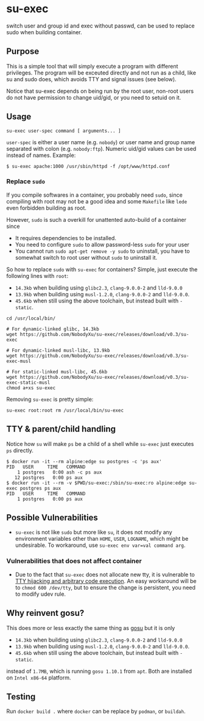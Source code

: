 # su-exec
switch user and group id and exec without passwd, can be used to replace sudo when building container.

## Purpose

This is a simple tool that will simply execute a program with different
privileges. The program will be exceuted directly and not run as a child,
like su and sudo does, which avoids TTY and signal issues (see below).

Notice that su-exec depends on being run by the root user, non-root
users do not have permission to change uid/gid, or you need to setuid on it.

## Usage

```shell
su-exec user-spec command [ arguments... ]
```

`user-spec` is either a user name (e.g. `nobody`) or user name and group
name separated with colon (e.g. `nobody:ftp`). Numeric uid/gid values
can be used instead of names. Example:

```shell
$ su-exec apache:1000 /usr/sbin/httpd -f /opt/www/httpd.conf
```

### Replace `sudo`

If you compile softwares in a container, you probably need `sudo`, since compiling with root may not be
a good idea and some `Makefile` like `lede` even forbidden building as root.

However, `sudo` is such a overkill for unattented auto-build of a container since
 - It requires dependencies to be installed.
 - You need to configure `sudo` to allow password-less `sudo` for your user
 - You cannot run `sudo apt-get remove -y sudo` to uninstall, you have to somewhat switch to root user without `sudo`
 to uninstall it.

So how to replace `sudo` with `su-exec` for containers? Simple, just execute the following lines with `root`:


 - `14.3kb` when building using `glibc2.3`, `clang-9.0.0-2` and `lld-9.0.0` 
 - `13.9kb` when building using `musl-1.2.0`, `clang-9.0.0-2` and `lld-9.0.0`.
 - `45.6kb` when still using the above toolchain, but instead built with `-static`.

```
cd /usr/local/bin/

# For dynamic-linked glibc, 14.3kb
wget https://github.com/NobodyXu/su-exec/releases/download/v0.3/su-exec

# For dynamic-linked musl-libc, 13.9kb
wget https://github.com/NobodyXu/su-exec/releases/download/v0.3/su-exec-musl

# For static-linked musl-libc, 45.6kb
wget https://github.com/NobodyXu/su-exec/releases/download/v0.3/su-exec-static-musl
chmod a+xs su-exec
```

Removing `su-exec` is pretty simple:

```
su-exec root:root rm /usr/local/bin/su-exec
```

## TTY & parent/child handling

Notice how `su` will make `ps` be a child of a shell while `su-exec`
just executes `ps` directly.

```shell
$ docker run -it --rm alpine:edge su postgres -c 'ps aux'
PID   USER     TIME   COMMAND
    1 postgres   0:00 ash -c ps aux
   12 postgres   0:00 ps aux
$ docker run -it --rm -v $PWD/su-exec:/sbin/su-exec:ro alpine:edge su-exec postgres ps aux
PID   USER     TIME   COMMAND
    1 postgres   0:00 ps aux
```

## Possible Vulnerabilities

 - `su-exec` is not like `sudo` but more like `su`, it does not modify any environment variables other than `HOME`, `USER`, `LOGNAME`, which 
 might be undesirable. To workaround, use `su-exec env var=val command arg`.

### Vulnerabilities that does not affect container

 - Due to the fact that `su-exec` does not allocate new tty, it is vulnerable to [TTY hijacking and arbitrary code execution][1].
 An easy workaround will be to `chmod 600 /dev/tty`, but to ensure the change is persistent, you need to modify udev rule.

## Why reinvent gosu?

This does more or less exactly the same thing as [gosu](https://github.com/tianon/gosu)
but it is only

 - `14.3kb` when building using `glibc2.3`, `clang-9.0.0-2` and `lld-9.0.0` 
 - `13.9kb` when building using `musl-1.2.0`, `clang-9.0.0-2` and `lld-9.0.0`.
 - `45.6kb` when still using the above toolchain, but instead built with `-static`.

instead of `1.7MB`, which is running `gosu 1.10.1` from `apt`.
Both are installed on `Intel x86-64` platform.

[1]: https://ruderich.org/simon/notes/su-sudo-from-root-tty-hijacking

## Testing

Run `docker build .` where `docker` can be replace by `podman`, or `buildah`.
